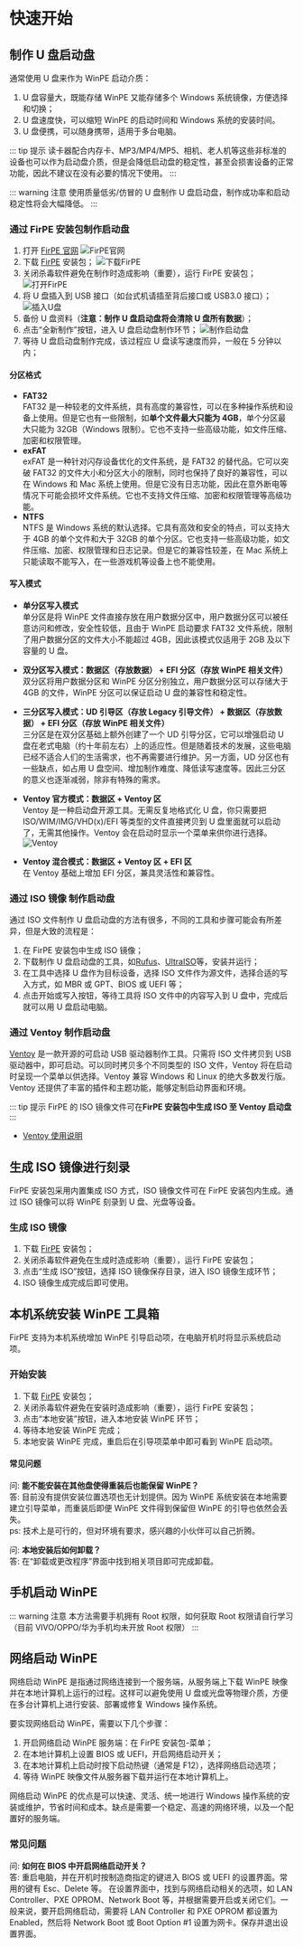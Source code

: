 # 快速开始

## 制作 U 盘启动盘

通常使用 U 盘来作为 WinPE 启动介质：

1. U 盘容量大，既能存储 WinPE 又能存储多个 Windows 系统镜像，方便选择和切换；
2. U 盘速度快，可以缩短 WinPE 的启动时间和 Windows 系统的安装时间。
3. U 盘便携，可以随身携带，适用于多台电脑。

::: tip 提示
读卡器配合内存卡、MP3/MP4/MP5、相机、老人机等这些非标准的设备也可以作为启动盘介质，但是会降低启动盘的稳定性，甚至会损害设备的正常功能，因此不建议在没有必要的情况下使用。
:::

::: warning 注意
使用质量低劣/仿冒的 U 盘制作 U 盘启动盘，制作成功率和启动稳定性将会大幅降低。
:::

### 通过 FirPE 安装包制作启动盘

1. 打开 [FirPE 官网](https://www.firpe.cn)
   ![FirPE官网](./img/FirPE官网.gif)
2. 下载 [FirPE](https://www.firpe.cn) 安装包；
   ![下载FirPE](./img/下载FirPE.png)
3. 关闭杀毒软件避免在制作时造成影响（重要），运行 FirPE 安装包；
   ![打开FirPE](./img/打开FirPE.png)
4. 将 U 盘插入到 USB 接口（如台式机请插至背后接口或 USB3.0 接口）；
   ![插入U盘](./img/插入U盘.png)
5. 备份 U 盘资料（**注意：制作 U 盘启动盘将会清除 U 盘所有数据**）；
6. 点击“全新制作”按钮，进入 U 盘启动盘制作环节；
   ![制作启动盘](./img/制作启动盘.gif)
7. 等待 U 盘启动盘制作完成，该过程应 U 盘读写速度而异，一般在 5 分钟以内；

#### 分区格式

- **FAT32**  
  FAT32 是一种较老的文件系统，具有高度的兼容性，可以在多种操作系统和设备上使用。但是它也有一些限制，如**单个文件最大只能为 4GB**，单个分区最大只能为 32GB（Windows 限制）。它也不支持一些高级功能，如文件压缩、加密和权限管理。
- **exFAT**  
  exFAT 是一种针对闪存设备优化的文件系统，是 FAT32 的替代品。它可以突破 FAT32 的文件大小和分区大小的限制，同时也保持了良好的兼容性，可以在 Windows 和 Mac 系统上使用。但是它没有日志功能，因此在意外断电等情况下可能会损坏文件系统。它也不支持文件压缩、加密和权限管理等高级功能。
- **NTFS**  
  NTFS 是 Windows 系统的默认选择。它具有高效和安全的特点，可以支持大于 4GB 的单个文件和大于 32GB 的单个分区。它也支持一些高级功能，如文件压缩、加密、权限管理和日志记录。但是它的兼容性较差，在 Mac 系统上只能读取不能写入，在一些游戏机等设备上也不能使用。

#### 写入模式

- **单分区写入模式**  
  单分区是将 WinPE 文件直接存放在用户数据分区中，用户数据分区可以被任意访问和修改，安全性较低，且由于 WinPE 启动要求 FAT32 文件系统，限制了用户数据分区的文件大小不能超过 4GB，因此该模式仅适用于 2GB 及以下容量的 U 盘。
- **双分区写入模式：数据区（存放数据） + EFI 分区（存放 WinPE 相关文件）**  
  双分区将用户数据分区和 WinPE 分区分别独立，用户数据分区可以存储大于 4GB 的文件，WinPE 分区可以保证启动 U 盘的兼容性和稳定性。
- **三分区写入模式：UD 引导区（存放 Legacy 引导文件） + 数据区（存放数据） + EFI 分区（存放 WinPE 相关文件）**  
  三分区是在双分区基础上额外创建了一个 UD 引导分区，它可以增强启动 U 盘在老式电脑（约十年前左右）上的适应性。但是随着技术的发展，这些电脑已经不适合人们的生活需求，也不再需要进行维护。另一方面，UD 分区也有一些缺点，如占用 U 盘空间、增加制作难度、降低读写速度等。因此三分区的意义也逐渐减弱，除非有特殊的需求。
- **Ventoy 官方模式：数据区 + Ventoy 区**  
  Ventoy 是一种启动盘开源工具。无需反复地格式化 U 盘，你只需要把 ISO/WIM/IMG/VHD(x)/EFI 等类型的文件直接拷贝到 U 盘里面就可以启动了，无需其他操作。Ventoy 会在启动时显示一个菜单来供你进行选择。
  ![Ventoy](./img/Ventoy.png)

- **Ventoy 混合模式：数据区 + Ventoy 区 + EFI 区**  
  在 Ventoy 基础上增加 EFI 分区，兼具灵活性和兼容性。

### 通过 ISO 镜像 制作启动盘

通过 ISO 文件制作 U 盘启动盘的方法有很多，不同的工具和步骤可能会有所差异，但是大致的流程是：

1. 在 FirPE 安装包中生成 ISO 镜像；
2. 下载制作 U 盘启动盘的工具，如[Rufus](https://rufus.ie)、[UltraISO](https://ultraiso.net/ultraiso/)等，安装并运行；
3. 在工具中选择 U 盘作为目标设备，选择 ISO 文件作为源文件，选择合适的写入方式，如 MBR 或 GPT、BIOS 或 UEFI 等；
4. 点击开始或写入按钮，等待工具将 ISO 文件中的内容写入到 U 盘中，完成后就可以用 U 盘启动电脑。

### 通过 Ventoy 制作启动盘

[Ventoy](https://www.ventoy.net) 是一款开源的可启动 USB 驱动器制作工具。只需将 ISO 文件拷贝到 USB 驱动器中，即可启动。可以同时拷贝多个不同类型的 ISO 文件，Ventoy 将在启动时呈现一个菜单以供选择。Ventoy 兼容 Windows 和 Linux 的绝大多数发行版。Ventoy 还提供了丰富的插件和主题功能，能够定制启动界面和环境。

::: tip 提示
FirPE 的 ISO 镜像文件可在**FirPE 安装包中生成 ISO 至 Ventoy 启动盘**
:::

- [Ventoy 使用说明](https://www.ventoy.net/cn/doc_start.html)

## 生成 ISO 镜像进行刻录

FirPE 安装包采用内置集成 ISO 方式，ISO 镜像文件可在 FirPE 安装包内生成。通过 ISO 镜像可以将 WinPE 刻录到 U 盘、光盘等设备。

### 生成 ISO 镜像

1. 下载 [FirPE](https://www.firpe.cn) 安装包；
2. 关闭杀毒软件避免在生成时造成影响（重要），运行 FirPE 安装包；
3. 点击“生成 ISO”按钮，选择 ISO 镜像保存目录，进入 ISO 镜像生成环节；
4. ISO 镜像生成完成后即可使用。

## 本机系统安装 WinPE 工具箱

FirPE 支持为本机系统增加 WinPE 引导启动项，在电脑开机时将显示系统启动项。

### 开始安装

1. 下载 [FirPE](https://www.firpe.cn) 安装包；
2. 关闭杀毒软件避免在安装时造成影响（重要），运行 FirPE 安装包；
3. 点击“本地安装”按钮，进入本地安装 WinPE 环节；
4. 等待本地安装 WinPE 完成；
5. 本地安装 WinPE 完成，重启后在引导项菜单中即可看到 WinPE 启动项。

#### 常见问题

问: **能不能安装在其他盘使得重装后也能保留 WinPE？**  
答: 目前没有提供安装位置选项也无计划提供。因为 WinPE 系统安装在本地需要建立引导菜单，而重装后即便 WinPE 文件得到保留但 WinPE 的引导也依然会丢失。  
ps: 技术上是可行的，但对环境有要求，感兴趣的小伙伴可以自己折腾。

问: **本地安装后如何卸载？**  
答: 在“卸载或更改程序”界面中找到相关项目即可完成卸载。

## 手机启动 WinPE

::: warning 注意
本方法需要手机拥有 Root 权限，如何获取 Root 权限请自行学习（目前 VIVO/OPPO/华为手机均未开放 Root 权限）
:::

## 网络启动 WinPE

网络启动 WinPE 是指通过网络连接到一个服务端，从服务端上下载 WinPE 映像并在本地计算机上运行的过程。这样可以避免使用 U 盘或光盘等物理介质，方便在多台计算机上进行安装、部署或修复 Windows 操作系统。

要实现网络启动 WinPE，需要以下几个步骤：

1. 开启网络启动 WinPE 服务端：在 FirPE 安装包-菜单；
2. 在本地计算机上设置 BIOS 或 UEFI，开启网络启动开关；
3. 在本地计算机上启动时按下启动热键（通常是 F12），选择网络启动选项；
4. 等待 WinPE 映像文件从服务器下载并运行在本地计算机上。

网络启动 WinPE 的优点是可以快速、灵活、统一地进行 Windows 操作系统的安装或维护，节省时间和成本。缺点是需要一个稳定、高速的网络环境，以及一个配置好的服务端。

### 常见问题

问: **如何在 BIOS 中开启网络启动开关？**  
答: 重启电脑，并在开机时按制造商指定的键进入 BIOS 或 UEFI 的设置界面。常用的键有 Esc、Delete 等。 在设置界面中，找到与网络启动相关的选项，如 LAN Controller、PXE OPROM、Network Boot 等，并根据需要开启或关闭它们。一般来说，要开启网络启动，需要将 LAN Controller 和 PXE OPROM 都设置为 Enabled，然后将 Network Boot 或 Boot Option #1 设置为网卡。保存并退出设置界面。
